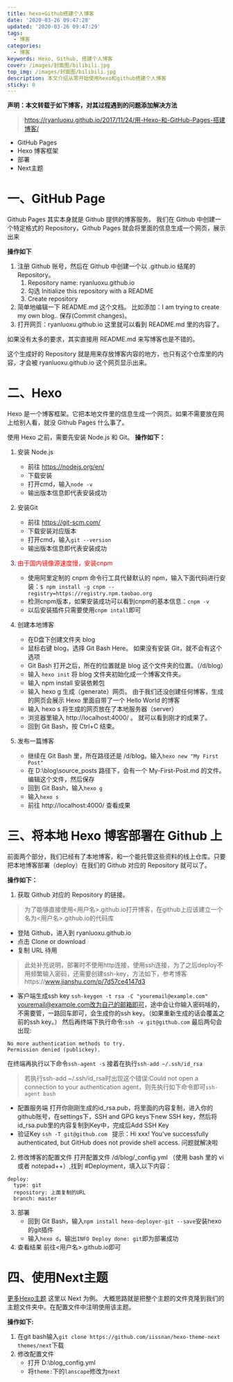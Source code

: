 ```yaml
---
title: hexo+Github搭建个人博客
date: '2020-03-26 09:47:28'
updated: '2020-03-26 09:47:29'
tags:
  - 博客
categories:
  - 博客
keywords: Hexo, Github, 搭建个人博客
cover: /images/封面图/bilibili.jpg
top_img: /images/封面图/bilibili.jpg
description: 本文介绍从零开始使用hexo和github搭建个人博客
sticky: 0
---
```


**声明：本文转载于如下博客，对其过程遇到的问题添加解决方法**


> <https://ryanluoxu.github.io/2017/11/24/用-Hexo-和-GitHub-Pages-搭建博客/>

+ GitHub Pages
+ Hexo 博客框架
+ 部署
+ Next主题

# 一、GitHub Page

Github Pages 其实本身就是 Github 提供的博客服务。 我们在 Github 中创建一个特定格式的 Repository，Github Pages 就会将里面的信息生成一个网页，展示出来
<!-- more -->
**操作如下**

1. 注册 Github 账号，然后在 Github 中创建一个以 .github.io 结尾的 Repository。
   1. Repository name: ryanluoxu.github.io
   2. 勾选 Initialize this repository with a README
   3. Create repository
2. 简单地编辑一下 README.md 这个文档。 比如添加：I am trying to create my own blog.. 保存(Commit changes)。
3. 打开网页：ryanluoxu.github.io 这里就可以看到 README.md 里的内容了。

如果没有太多的要求，其实直接用 README.md 来写博客也是不错的。

这个生成好的 Repository 就是用来存放博客内容的地方，也只有这个仓库里的内容，才会被 ryanluoxu.github.io 这个网页显示出来。

# 二、Hexo

Hexo 是一个博客框架。它把本地文件里的信息生成一个网页。如果不需要放在网上给别人看，就没 Github Pages 什么事了。

使用 Hexo 之前，需要先安装 Node.js 和 Git。
**操作如下：**
1. 安装 Node.js
   + 前往 https://nodejs.org/en/
   + 下载安装
   + 打开cmd，输入`node -v`
   + 输出版本信息即代表安装成功
   
2. 安装Git
   + 前往 https://git-scm.com/
   + 下载安装对应版本
   + 打开cmd，输入`git --version`
   + 输出版本信息即代表安装成功
3. <font color=red>由于国内镜像源速度慢，安装cnpm</font>
   + 使用阿里定制的 cnpm 命令行工具代替默认的 npm，输入下面代码进行安装：`$ npm install -g cnpm --registry=https://registry.npm.taobao.org`
   + 检测cnpm版本，如果安装成功可以看到cnpm的基本信息：`cnpm -v`
   + 以后安装插件只需要使用`cnpm intall`即可

4. 创建本地博客
   + 在D盘下创建文件夹 blog
   + 鼠标右键 blog，选择 Git Bash Here。 如果没有安装 Git，就不会有这个选项
   + Git Bash 打开之后，所在的位置就是 blog 这个文件夹的位置。（/d/blog）
   + 输入 `hexo init` 将 blog 文件夹初始化成一个博客文件夹。
   + 输入 npm install 安装依赖包
   + 输入 hexo g 生成（generate）网页。 由于我们还没创建任何博客，生成的网页会展示 Hexo 里面自带了一个 Hello World 的博客
   + 输入 hexo s 将生成的网页放在了本地服务器（server）
   + 浏览器里输入 http://localhost:4000/ 。 就可以看到刚才的成果了。
   + 回到 Git Bash，按 Ctrl+C 结束。
   
5. 发布一篇博客
   + 继续在 Git Bash 里，所在路径还是 /d/blog。输入`hexo new "My First Post"`
   + 在 D:\blog\source_posts 路径下，会有一个 My-First-Post.md 的文件。 编辑这个文件，然后保存
   + 回到 Git Bash，输入`hexo g` 
   + 输入`hexo s` 
   + 前往 http://localhost:4000/ 查看成果



# 三、将本地 Hexo 博客部署在 Github 上

前面两个部分，我们已经有了本地博客，和一个能托管这些资料的线上仓库。只要把本地博客部署（deploy）在我们的 Github 对应的 Repository 就可以了。

**操作如下：**
1. 获取 Github 对应的 Repository 的链接。
> 为了能够直接使用<用户名>.github.io打开博客，在github上应该建立一个名为<用户名>.github.io的代码库
   + 登陆 Github，进入到 ryanluoxu.github.io
   + 点击 Clone or download
   + 复制 URL 待用
   > 此处补充说明，部署时不使用http连接，使用ssh连接，为了之后deploy不用频繁输入密码，还需要创建ssh-key，方法如下，参考博客https://www.jianshu.com/p/7d57ce4147d3
   + 客户端生成ssh key
   `ssh-keygen -t rsa -C "youremail@example.com"`
   youremail@example.com改为自己的邮箱即可，途中会让你输入密码啥的，不需要管，一路回车即可，会生成你的ssh key。（如果重新生成的话会覆盖之前的ssh key。）
   然后再终端下执行命令:`ssh -v git@github.com`
   最后两句会出现:
   ```
   No more authentication methods to try.
   Permission denied (publickey).
   ```
   在终端再执行以下命令`ssh-agent -s`
   接着在执行`ssh-add ~/.ssh/id_rsa`
   > 若执行ssh-add ~/.ssh/id_rsa时出现这个错误:Could not open a connection to your authentication agent，则先执行如下命令即可`ssh-agent bash`
   + 配置服务端
   打开你刚刚生成的id_rsa.pub，将里面的内容复制，进入你的github账号，在settings下，SSH and GPG keys下new SSH key，然后将id_rsa.pub里的内容复制到Key中，完成后Add SSH Key
   + 验证Key
   `ssh -T git@github.com `
   提示：Hi xxx! You've successfully authenticated, but GitHub does not provide shell access. 问题就解决啦
2. 修改博客的配置文件
打开配置文件 /d/blog/_config.yml （使用 bash 里的 vi 或者 notepad++）,找到 #Deployment，填入以下内容：
```
deploy:  
  type: git  
  repository: 上面复制的URL
  branch: master
```
3. 部署
   + 回到 Git Bash，输入`npm install hexo-deployer-git --save`安装hexo的git插件
   + 输入`hexo d`，输出`INFO Deploy done: git`即为部署成功
4. 查看结果
前往<用户名>.github.io即可


# 四、使用Next主题

[更多Hexo主题](https://hexo.io/themes/)
这里以 Next 为例。 大概思路就是把整个主题的文件克隆到我们的主题文件夹中。在配置文件中注明使用该主题。

**操作如下:**
1. 在git bash输入`git clone https://github.com/iissnan/hexo-theme-next themes/next`下载
2. 修改配置文件
   + 打开 D:\blog_config.yml
   + 将`theme:`下的`lanscape`修改为`next`







      

   




   
   
   
   
   
   
   
   
   
   
   
   
   
   
   
   
   
